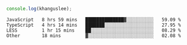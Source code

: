 ```js
console.log(khanguslee);
```

<!--START_SECTION:waka-->

```text
JavaScript   8 hrs 59 mins   ██████████████▓░░░░░░░░░░   59.09 %
TypeScript   4 hrs 14 mins   ███████░░░░░░░░░░░░░░░░░░   27.95 %
LESS         1 hr 15 mins    ██░░░░░░░░░░░░░░░░░░░░░░░   08.29 %
Other        18 mins         ▓░░░░░░░░░░░░░░░░░░░░░░░░   02.08 %
```

<!--END_SECTION:waka-->

<!--
**khanguslee/khanguslee** is a ✨ _special_ ✨ repository because its `README.md` (this file) appears on your GitHub profile.

Here are some ideas to get you started:

- 🔭 I’m currently working on ...
- 🌱 I’m currently learning ...
- 👯 I’m looking to collaborate on ...
- 🤔 I’m looking for help with ...
- 💬 Ask me about ...
- 📫 How to reach me: ...
- 😄 Pronouns: ...
- ⚡ Fun fact: ...
-->
